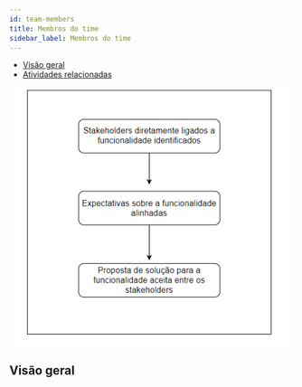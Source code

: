 ```yaml
---
id: team-members
title: Membros do time
sidebar_label: Membros do time
---
```

- [Visão geral](#visão-geral)
- [Atividades relacionadas](#atividades-relacionadas)

![Workflow](/img/client/products/product-vision/product-vision-workflow.png)

## Visão geral
